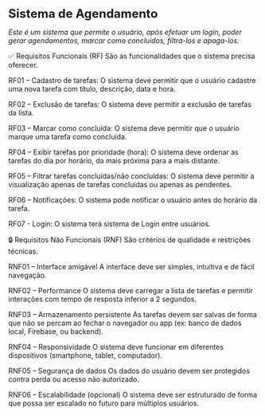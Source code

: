 <font size="+2"> **Sistema de Agendamento**</font>

*Este é um sistema que permite o usuário, após efetuar um login, poder gerar agendamentos, marcar como concluídos, filtra-los e apaga-los.*

✅ Requisitos Funcionais (RF)
São as funcionalidades que o sistema precisa oferecer.

RF01 – Cadastro de tarefas:
O sistema deve permitir que o usuário cadastre uma nova tarefa com título, descrição, data e hora.

RF02 – Exclusão de tarefas:
O sistema deve permitir a exclusão de tarefas da lista.

RF03 – Marcar como concluída:
O sistema deve permitir que o usuário marque uma tarefa como concluída.

RF04 – Exibir tarefas por prioridade (hora):
O sistema deve ordenar as tarefas do dia por horário, da mais próxima para a mais distante.

RF05 – Filtrar tarefas concluídas/não concluídas:
O sistema deve permitir a visualização apenas de tarefas concluídas ou apenas as pendentes.

RF06 – Notificações:
O sistema pode notificar o usuário antes do horário da tarefa.

RF07 - Login:
O sistema terá sistema de Login entre usuários. <!--(Bug onde não será possivel navegar entre Perfis com Agendamentos diferentes) -->

🔒 Requisitos Não Funcionais (RNF)
São critérios de qualidade e restrições técnicas.

RNF01 – Interface amigável
A interface deve ser simples, intuitiva e de fácil navegação.

RNF02 – Performance
O sistema deve carregar a lista de tarefas e permitir interações com tempo de resposta inferior a 2 segundos.

RNF03 – Armazenamento persistente
As tarefas devem ser salvas de forma que não se percam ao fechar o navegador ou app (ex: banco de dados local, Firebase, ou backend).

RNF04 – Responsividade
O sistema deve funcionar em diferentes dispositivos (smartphone, tablet, computador). <!-- Não testado -->

RNF05 – Segurança de dados
Os dados do usuário devem ser protegidos contra perda ou acesso não autorizado.

RNF06 – Escalabilidade (opcional)
O sistema deve ser estruturado de forma que possa ser escalado no futuro para múltiplos usuários. <!-- Não Implementado completamente -->